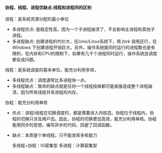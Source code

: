 #### 协程、线程、进程优缺点.线程和进程间的区别

进程：是系统资源分配的最小单位

- 多进程优点: 是稳定性高，因为一个子进程崩溃了，不会影响主进程和其他子进程。
- 多进程缺点: 创建进程的代价大，在*Unix/Linux*系统下，用 *fork* 调用还行，在 *Windows* 下创建进程开销巨大。另外，操作系统能同时运行的进程数也是有限的，在内存和CPU的限制下，如果有几千个进程同时运行，操作系统连调度都会成问题。

线程：是系统调度的基本单位，能充分利用多核，

- 多线程优点：调度通常比多进程快一点。
- 多线程缺点：致命的缺点就是任何一个线程挂掉都可能直接造成整个进程崩溃，因为所有线程共享进程的内存。

协程：能充分利用单核

- 优点：进程/线程在切换调度时，都是需要进入内核态。协程位于线程内，协程的切换只涉及用户态。因此，协程的切换更加高效，能充分利用单核。协程能用同步的思想，编写异步的代码，回避了回调函数。

- 缺点：本质是个单线程，只不能发挥多核能力

  多线程+协程：IO密集型
  多进程：计算密集型
